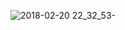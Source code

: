 ![2018-02-20 22_32_53-](https://user-images.githubusercontent.com/7890123/36447974-b180a95e-168e-11e8-9af7-fcb0847585fe.png)
